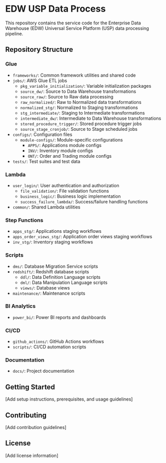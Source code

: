 # EDW USP Data Process

This repository contains the service code for the Enterprise Data Warehouse (EDW) Universal Service Platform (USP) data processing pipeline.

## Repository Structure

### Glue
- `frameworks/`: Common framework utilities and shared code
- `jobs/`: AWS Glue ETL jobs
  - `pkg_variable_initialization/`: Variable initialization packages
  - `source_dw/`: Source to Data Warehouse transformations
  - `source_raw/`: Source to Raw data processing
  - `raw_normalized/`: Raw to Normalized data transformations
  - `normalized_stg/`: Normalized to Staging transformations
  - `stg_intermediate/`: Staging to Intermediate transformations
  - `intermediate_dw/`: Intermediate to Data Warehouse transformations
  - `stored_procedure_trigger/`: Stored procedure trigger jobs
  - `source_stage_cronjob/`: Source to Stage scheduled jobs
- `configs/`: Configuration files
  - `module-configs/`: Module-specific configurations
    - `APPS/`: Applications module configs
    - `INV/`: Inventory module configs
    - `ONT/`: Order and Trading module configs
- `tests/`: Test suites and test data

### Lambda
- `user_login/`: User authentication and authorization
  - `file_validation/`: File validation functions
  - `business_logic/`: Business logic implementation
  - `success_failure_lambda/`: Success/failure handling functions
- `common/`: Shared Lambda utilities

### Step Functions
- `apps_stg/`: Applications staging workflows
- `apps_order_views_stg/`: Application order views staging workflows
- `inv_stg/`: Inventory staging workflows

### Scripts
- `dms/`: Database Migration Service scripts
- `redshift/`: Redshift database scripts
  - `ddl/`: Data Definition Language scripts
  - `dml/`: Data Manipulation Language scripts
  - `views/`: Database views
- `maintenance/`: Maintenance scripts

### BI Analytics
- `power_bi/`: Power BI reports and dashboards

### CI/CD
- `github_actions/`: GitHub Actions workflows
- `scripts/`: CI/CD automation scripts

### Documentation
- `docs/`: Project documentation

## Getting Started

[Add setup instructions, prerequisites, and usage guidelines]

## Contributing

[Add contribution guidelines]

## License

[Add license information] 